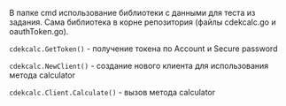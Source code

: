 В папке cmd использование библиотеки с данными для теста из задания. Сама библиотека в корне репозитория (файлы cdekcalc.go и oauthToken.go).

`cdekcalc.GetToken()` - получение токена по Account и Secure password

`cdekcalc.NewClient()` - создание нового клиента для использования метода calculator

`cdekcalc.Client.Calculate()` - вызов метода calculator
